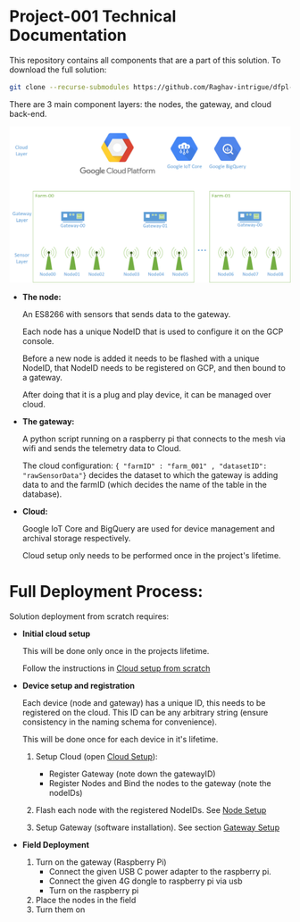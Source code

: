 # Project-001 Technical Documentation

This repository contains all components that are a part of this solution. To download the full solution:

```sh
git clone --recurse-submodules https://github.com/Raghav-intrigue/dfpl-project001
```

There are 3 main component layers: the nodes, the gateway, and cloud back-end.

![Network Architecture](./documentation/imgs/layers.png)

* **The node:**
  
  An ES8266 with sensors that sends data to the gateway.

  Each node has a unique NodeID that is used to configure it on the GCP console.

  Before a new node is added it needs to be flashed with a unique NodeID, that NodeID needs to be registered on GCP, and then bound to a gateway.

  After doing that it is a plug and play device, it can be managed over cloud.

* **The gateway:**
  
  A python script running on a raspberry pi that connects to the mesh via wifi and sends the telemetry data to Cloud.
  
  The cloud configuration: `{ "farmID" : "farm_001" , "datasetID": "rawSensorData"}` decides the dataset to which the gateway is adding data to and the farmID (which decides the name of the table in the database).

* **Cloud:**
  
  Google IoT Core and BigQuery are used for device management and archival storage respectively.

  Cloud setup only needs to be performed once in the project's lifetime.


# Full Deployment Process:

Solution deployment from scratch requires:

* **Initial cloud setup**
   
   This will be done only once in the projects lifetime.
   
   Follow the instructions in [Cloud setup from scratch](./documentation/cloud.md)

* **Device setup and registration**

    Each device (node and gateway) has a unique ID, this needs to be registered on the cloud. This ID can be any arbitrary string (ensure consistency in the naming schema for convenience).
    
    This will be done once for each device in it's lifetime.

    1. Setup Cloud (open [Cloud Setup](./documentation/cloud.md)):
       * Register Gateway (note down the gatewayID)
       * Register Nodes and Bind the nodes to the gateway (note the nodeIDs)

    2. Flash each node with the registered NodeIDs. See [Node Setup](https://github.com/Raghav-intrigue/dfpl-project001-node)

    3. Setup Gateway (software installation). See section [Gateway Setup](https://github.com/Raghav-intrigue/dfpl-project001-gateway)

* **Field Deployment**
  
  1. Turn on the gateway (Raspberry Pi)
     * Connect the given USB C power adapter  to the raspberry pi.
     * Connect the given 4G dongle to raspberry pi via usb
     * Turn on the raspberry pi
  2. Place the nodes in the field
  3. Turn them on
